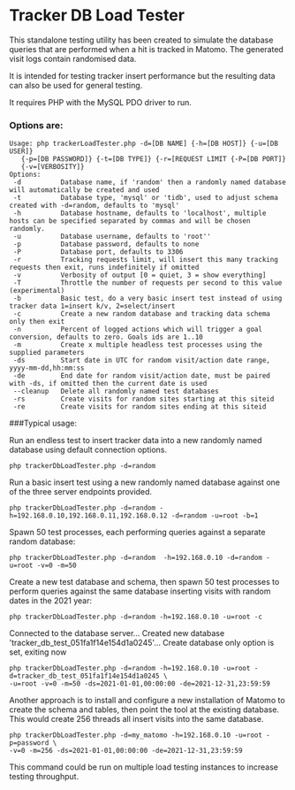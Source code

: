 # Tracker DB Load Tester #

This standalone testing utility has been created to simulate the database queries that are performed
when a hit is tracked in Matomo. The generated visit logs contain randomised data.

It is intended for testing tracker insert performance but the resulting data can also be used for general 
testing.

It requires PHP with the MySQL PDO driver to run.

### Options are:

    Usage: php trackerLoadTester.php -d=[DB NAME] {-h=[DB HOST]} {-u=[DB USER]}
       {-p=[DB PASSWORD]} {-t=[DB TYPE]} {-r=[REQUEST LIMIT {-P=[DB PORT]}
       {-v=[VERBOSITY]}
    Options:
     -d          Database name, if 'random' then a randomly named database will automatically be created and used    
     -t          Database type, 'mysql' or 'tidb', used to adjust schema created with -d=random, defaults to 'mysql'
     -h          Database hostname, defaults to 'localhost', multiple hosts can be specified separated by commas and will be chosen randomly.
     -u          Database username, defaults to 'root''
     -p          Database password, defaults to none
     -P          Database port, defaults to 3306
     -r          Tracking requests limit, will insert this many tracking requests then exit, runs indefinitely if omitted
     -v          Verbosity of output [0 = quiet, 3 = show everything]
     -T          Throttle the number of requests per second to this value (experimental)
     -b          Basic test, do a very basic insert test instead of using tracker data 1=insert k/v, 2=select/insert
     -c          Create a new random database and tracking data schema only then exit
     -n          Percent of logged actions which will trigger a goal conversion, defaults to zero. Goals ids are 1..10     
     -m          Create x multiple headless test processes using the supplied parameters
     -ds         Start date in UTC for random visit/action date range, yyyy-mm-dd,hh:mm:ss
     -de         End date for random visit/action date, must be paired with -ds, if omitted then the current date is used
     --cleanup   Delete all randomly named test databases
     -rs         Create visits for random sites starting at this siteid
     -re         Create visits for random sites ending at this siteid

###Typical usage:

Run an endless test to insert tracker data into a new randomly named database using default connection options.

    php trackerDbLoadTester.php -d=random

Run a basic insert test using a new randomly named database against one of the three server endpoints provided.

    php trackerDbLoadTester.php -d=random -h=192.168.0.10,192.168.0.11,192.168.0.12 -d=random -u=root -b=1

Spawn 50 test processes, each performing queries against a separate random database:

    php trackerDbLoadTester.php -d=random  -h=192.168.0.10 -d=random -u=root -v=0 -m=50

Create a new test database and schema, then spawn 50 test processes to perform queries against the same database inserting 
visits with random dates in the 2021 year:

    php trackerDbLoadTester.php -d=random -h=192.168.0.10 -u=root -c

  Connected to the database server...
  Created new database 'tracker_db_test_051fa1f14e154d1a0245'...
  Create database only option is set, exiting now

    php trackerDbLoadTester.php -d=random -h=192.168.0.10 -u=root -d=tracker_db_test_051fa1f14e154d1a0245 \ 
    -u=root -v=0 -m=50 -ds=2021-01-01,00:00:00 -de=2021-12-31,23:59:59

Another approach is to install and configure a new installation of Matomo to create the schema and tables, then point 
the tool at the existing database. This would create 256 threads all insert visits into the same database.

    php trackerDbLoadTester.php -d=my_matomo -h=192.168.0.10 -u=root -p=password \ 
    -v=0 -m=256 -ds=2021-01-01,00:00:00 -de=2021-12-31,23:59:59

This command could be run on multiple load testing instances to increase testing throughput.
